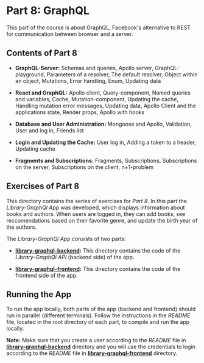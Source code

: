 # Part 8: GraphQL

This part of the course is about GraphQL, Facebook's alternative to REST for communication between browser and a server.


## Contents of Part 8

* **GraphQL-Server:** Schemas and queries, Apollo server, GraphQL-playground, Parameters of a resolver, The default resolver, Object within an object, Mutations, Error handling, Enum, Updating data

* **React and GraphQL:** Apollo client, Query-component, Named queries and variables, Cache, Mutation-component, Updating the cache, Handling mutation error messages, Updating data, Apollo Client and the applications state, Render props, Apollo with hooks

* **Database and User Administration:** Mongoose and Apollo, Validation, User and log in, Friends list

* **Login and Updating the Cache:** User log in, Adding a token to a header, Updating cache

* **Fragments and Subscriptions:** Fragments, Subscriptions, Subscriptions on the server, Subscriptions on the client, n+1-problem


## Exercises of Part 8

This directory contains the series of exercises for *Part 8*. In this part the *Library-GraphQl App* was developed, which displays information about books and authors. When users are logged in, they can add books, see reccomendations based on their favorite genre, and update the birth year of the authors.

The *Library-GraphQl App* consists of two parts:

* [**library-graphql-backend**](https://github.com/katerina-tziala/fullstackopen2019/tree/master/part8/library-graphql-backend)**:** This directory contains the code of the  *Library-GraphQl API*  (backend side) of the app. 

* [**library-graphql-frontend**](https://github.com/katerina-tziala/fullstackopen2019/tree/master/part8/library-graphql-frontend)**:** This directory contains the code of the frontend side of the app.


## Running the App

To run the app locally, both parts of the app (backend and frontend) should run in parallel (different terminals). Follow the instructions in the *README* file, located in the root directory of each part, to compile and run the app locally.

**Note:** Make sure that you create a user according to the *README* file in [**library-graphql-backend**](https://github.com/katerina-tziala/fullstackopen2019/tree/master/part8/library-graphql-backend) directory and you will use the credentials to login according to the *README* file in [**library-graphql-frontend**](https://github.com/katerina-tziala/fullstackopen2019/tree/master/part8/library-graphql-frontend) directory.